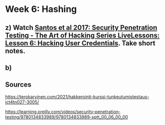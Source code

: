 # Week 6: Hashing

## z) Watch [Santos et al 2017: Security Penetration Testing - The Art of Hacking Series LiveLessons: Lesson 6: Hacking User Credentials](!https://learning.oreilly.com/videos/security-penetration-testing/9780134833989/9780134833989-sptt_00_06_00_00). Take short notes.

## b) 

## Sources

https://terokarvinen.com/2021/hakkerointi-kurssi-tunkeutumistestaus-ict4tn027-3005/

https://learning.oreilly.com/videos/security-penetration-testing/9780134833989/9780134833989-sptt_00_06_00_00
